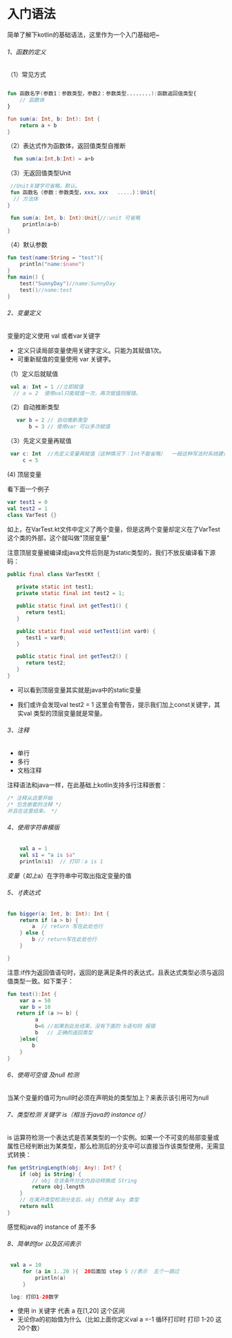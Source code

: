# 入门语法

简单了解下kotlin的基础语法，这里作为一个入门基础吧~

###### 1、函数的定义

（1）常见方式

```kotlin

fun 函数名字(参数1：参数类型，参数2：参数类型........):函数返回值类型{
    // 函数体
}

fun sum(a: Int, b: Int): Int {
    return a + b
}
```

（2）表达式作为函数体，返回值类型自推断

```kotlin
  fun sum(a:Int,b:Int) = a+b
```
（3）无返回值类型Unit

```kotlin
 //Unit关键字可省略，默认。
 fun 函数名（参数：参数类型，xxx，xxx   .....）：Unit{
  // 方法体
}

 fun sum(a: Int, b: Int):Unit{//:unit 可省略
     println(a+b)
}
```

（4）默认参数

```kotlin
fun test(name:String = "test"){
    println("name:$name")
}
fun main() {
    test("SunnyDay")//name:SunnyDay
    test()//name:test
}
```

###### 2、变量定义

变量的定义使用 val 或者var关键字
- 定义只读局部变量使⽤关键字定义。只能为其赋值1次。
- 可重新赋值的变量使⽤ var 关键字。

（1）定义后就赋值

```kotlin
 val a: Int = 1 //立即赋值
  // a = 2  使用val只能赋值一次，再次赋值则报错。
```
（2）自动推断类型
```kotlin
   var b = 2 // 自动推断类型
       b = 3 // 使用var 可以多次赋值
```

（3）先定义变量再赋值
```kotlin
 var c: Int  //先定义变量再赋值（这种情况下：Int不能省略）  一般这种写法时系统建议你改为第一种方式
     c = 5

```

(4) 顶层变量

看下面一个例子

```kotlin
var test1 = 0
val test2 = 1
class VarTest {}
```
如上，在VarTest.kt文件中定义了两个变量，但是这两个变量却定义在了VarTest这个类的外部，这个就叫做"顶层变量"

注意顶层变量被编译成java文件后则是为static类型的，我们不放反编译看下源码：

```java
public final class VarTestKt {
    
   private static int test1;
   private static final int test2 = 1;

   public static final int getTest1() {
      return test1;
   }

   public static final void setTest1(int var0) {
      test1 = var0;
   }

   public static final int getTest2() {
      return test2;
   }
}
```

- 可以看到顶层变量其实就是java中的static变量

- 我们或许会发现val test2 = 1 这里会有警告，提示我们加上const关键字，其实val 类型的顶层变量就是常量。

###### 3、注释
- 单行
- 多行
- 文档注释

注释语法和java一样，在此基础上kotlin支持多行注释嵌套：

```kotlin
/* 注释从这里开始
/* 包含嵌套的注释 */
并且在这里结束。 */
```

###### 4、使⽤字符串模版
```kotlin
    val a = 1
    val s1 = "a is $a"
    println(s1)  // 打印：a is 1

```
$变量（如上$a）在字符串中可取出指定变量的值

###### 5、 if表达式
```kotlin
fun bigger(a: Int, b: Int): Int {
    return if (a > b) {
        a  // return 写在此处也行
    } else {
        b // return写在此处也行
    }

}
```
注意:if作为返回值语句时，返回的是满足条件的表达式，且表达式类型必须与返回值类型一致。如下栗子：

```kotlin
fun test():Int {
    var a = 50
    var b = 10
   return if (a >= b) {
         a
         b=6 //如果到此处结束，没有下面的 b语句则 报错
         b   // 正确的返回类型
    }else{
        b
    }
}
```
###### 6、使用可空值 及null 检测

当某个变量的值可为null时必须在声明处的类型加上？来表示该引用可为null


###### 7、类型检测 关键字 is（相当于java的 instance of）

is 运算符检测⼀个表达式是否某类型的⼀个实例。如果⼀个不可变的局部变量或属性已经判断出为某类型，那么检测后的分⽀中可以直接当作该类型使⽤，⽆需显式转换：

```kotlin
fun getStringLength(obj: Any): Int? {
    if (obj is String) {
        // obj 在该条件分⽀内⾃动转换成 String
        return obj.length
    }
    // 在离开类型检测分⽀后，obj 仍然是 Any 类型
    return null
}
```
感觉和java的 instance of 差不多

###### 8、简单的for 以及区间表示
```kotlin
 val a = 10
     for (a in 1..20 ){  20后面加 step 5 //表示  五个一跳过
         println(a)
     }

 log: 打印1-20数字

```
- 使用 in 关键字 代表 a 在[1,20] 这个区间 
- 无论你a的初始值为什么（比如上面你定义val a =-1 循环打印时 打印 1-20 这20个数）



